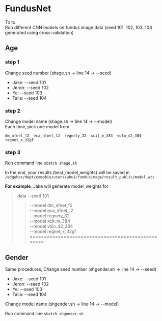 # FundusNet
To to:  
Run different CNN models on fundus image data (seed 101, 102, 103, 104 generated using cross-validation)

## Age
### step 1
Change seed number (shage.sh -> line 14 -> --seed)  
- Jake:  --seed 101  
- Jeron: --seed 102  
- Ye:    --seed 103  
- Talia: --seed 104

### step 2
Change model name (shage.sh -> line 14 -> --model)  
Each time, pick one model from
```
dm_nfnet_f2  eca_nfnet_l2  regnety_32  xcit_m_384  volo_d2_384  regnet_x_32gf
```

### step 3
Run command line ```sbatch shage.sh```  

In the end, your results (best_model_weights) will be saved in ``` /edgehpc/dept/compbio/users/whu1/fundusimage/result_public/model_wts ``` 

**For example**, Jake will generate model_weights for 
> data --seed 101  
> > --model dm_nfnet_f2  
> > --model eca_nfnet_l2  
> > --model regnety_32  
> > --model xcit_m_384  
> > --model volo_d2_384  
> > --model regnet_x_32gf
==================================================
## Gender
Same procedures,
Change seed number (shgender.sh -> line 14 -> --seed) 
- Jake:  --seed 101  
- Jeron: --seed 102  
- Ye:    --seed 103  
- Talia: --seed 104

Change model name (shgender.sh -> line 14 -> --model) 

Run command line  ```sbatch shgender.sh```  
